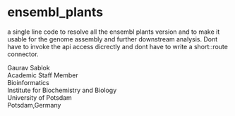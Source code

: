 # ensembl_plants
a single line code to resolve all the ensembl plants version and to make it usable for the genome assembly and further downstream analysis. Dont have to invoke the api access dicrectly and dont have to write a short::route connector.

Gaurav Sablok \
Academic Staff Member \
Bioinformatics \
Institute for Biochemistry and Biology \
University of Potsdam \
Potsdam,Germany
